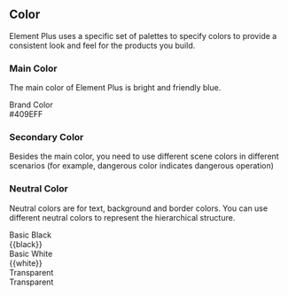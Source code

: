 <script>
  import bus from '../../bus';
  import { tintColor } from '../../color.js';
  import BorderBox from "../../components/demo/color/border-box.vue"
  import ColorBox from "../../components/demo/color/color-box.vue"
  import TextBox from "../../components/demo/color/text-box.vue"
  const varMap = {
    'primary': '$--color-primary',
    'success': '$--color-success',
    'warning': '$--color-warning',
    'danger': '$--color-danger',
    'info': '$--color-info',
    'white': '$--color-white',
    'black': '$--color-black',
  };

  const borderColors = [
    {
      type: 'base',
      color: '#DCDFE6',
    },
    {
      type: 'light',
      color: '#E4E7ED',
    },
    {
      type: 'lighter',
      color: '#EBEEF5',
    },
    {
      type: 'extra-light',
      color: '#F2F6FC',
    },
  ]

  const textColors = [
    {
      name: 'Primary Text',
      type: 'primary',
    },
    {
      name: 'Regular Text',
      type: 'regular',
    },
    {
      name: 'Secondary Text',
      type: 'secondary',
    },
    {
      name: 'Placeholder Text',
      type: 'placeholder',
    }
  ]

  const original = {
    primary: '#409EFF',
    success: '#67C23A',
    warning: '#E6A23C',
    danger: '#F56C6C',
    info: '#909399',
    white: '#FFFFFF',
    black: '#000000',
    textPrimary: '#303133',
    textRegular: '#606266',
    textSecondary: '#909399',
    textPlaceholder: '#C0C4CC',
  }
  export default {
    components: {
      BorderBox,
      ColorBox,
      TextBox,
    },
    mounted() {
      this.setGlobal();
    },
    methods: {
      tintColor(color, tint) {
        return tintColor(color, tint);
      },
      setGlobal() {
        if (window.userThemeConfig) {
          this.global = window.userThemeConfig.global;
        }
      },
    },
    data() {
      return {
        global: {},
        primary: '',
        success: '',
        warning: '',
        danger: '',
        info: '',
        white: '',
        black: '',
        borderColors,
        textColors,
      }
    },
    watch: {
      global: {
        immediate: true,
        handler(value) {
          Object.keys(original).forEach((o) => {
            if (value[varMap[o]]) {
              this[o] = value[varMap[o]]
            } else {
              this[o] = original[o]
            }
          });
        }
      }
    },
  }
</script>

## Color

Element Plus uses a specific set of palettes to specify colors to provide a consistent look and feel for the products you build.

### Main Color

The main color of Element Plus is bright and friendly blue.

<el-row :gutter="12">
  <el-col :span="10" :xs="{span: 12}">
    <div
      class="demo-color-box"
      :style="{ background: primary }"
    >
      Brand Color<div class="value">#409EFF</div>
    <div
      class="bg-color-sub"
      :style="{ background: tintColor(primary, 0.9) }"
    >
    <div
      class="bg-blue-sub-item"
      v-for="(item, key) in Array(8)"
      :key="key"
      :style="{ background: tintColor(primary, (key + 1) / 10) }"
        >
    </div>
    </div>
    </div>
  </el-col>
</el-row>

### Secondary Color

Besides the main color, you need to use different scene colors in different scenarios (for example, dangerous color indicates dangerous operation)

<color-box />

### Neutral Color

Neutral colors are for text, background and border colors. You can use different neutral colors to represent the hierarchical structure.

<el-row :gutter="12">
  <el-col :span="6" :xs="{span: 12}">
    <text-box :text-colors="textColors" />
  </el-col>
  <el-col :span="6" :xs="{span: 12}">
    <border-box :border-colors="borderColors" />
  </el-col>
  <el-col :span="6" :xs="{span: 12}">
    <div class="demo-color-box-group">
      <div
      class="demo-color-box demo-color-box-other"
      :style="{ background: black }"
      >Basic Black<div class="value">{{black}}</div></div>
      <div
      class="demo-color-box demo-color-box-other"
      :style="{ background: white, color: '#303133', border: '1px solid #eee' }"
      >Basic White<div class="value">{{white}}</div></div>
      <div class="demo-color-box demo-color-box-other bg-transparent">Transparent<div class="value">Transparent</div>
      </div>
    </div>
  </el-col>
</el-row>
